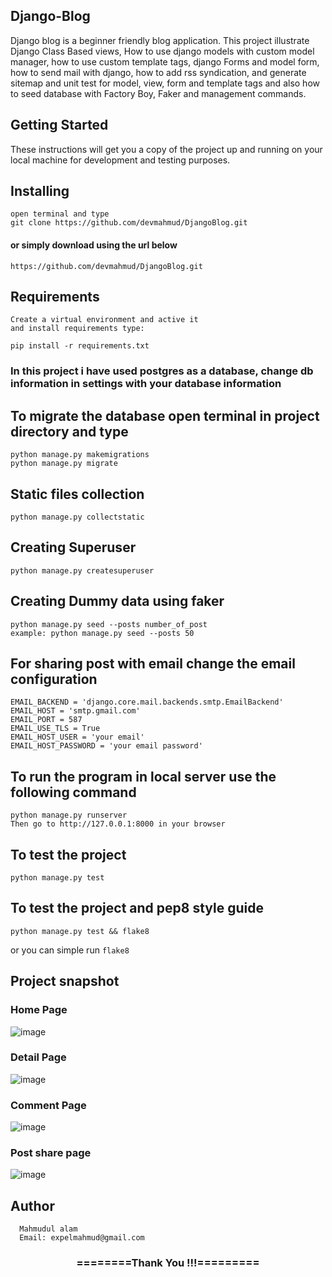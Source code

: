 ## Django-Blog
Django blog is a beginner friendly blog application. This project illustrate Django Class Based views, How to use django models with custom
model manager, how to use custom template tags, django Forms and model form, how to send mail with django, how to add rss syndication,
and generate sitemap and unit test for model, view, form and template tags and also how to seed database with Factory Boy, Faker and management commands.

## Getting Started
These instructions will get you a copy of the project up and running on your local machine for development and testing purposes.

## Installing
```
open terminal and type
git clone https://github.com/devmahmud/DjangoBlog.git
```

#### or simply download using the url below
```
https://github.com/devmahmud/DjangoBlog.git
```

## Requirements
```
Create a virtual environment and active it
and install requirements type:

pip install -r requirements.txt
```

### In this project i have used postgres as a database, change db information in settings with your database information
## To migrate the database open terminal in project directory and type
```
python manage.py makemigrations
python manage.py migrate
```

## Static files collection
```
python manage.py collectstatic
```

## Creating Superuser
```
python manage.py createsuperuser
```

## Creating Dummy data using faker
```
python manage.py seed --posts number_of_post
example: python manage.py seed --posts 50
```

## For sharing post with email change the email configuration
```
EMAIL_BACKEND = 'django.core.mail.backends.smtp.EmailBackend'
EMAIL_HOST = 'smtp.gmail.com'
EMAIL_PORT = 587
EMAIL_USE_TLS = True
EMAIL_HOST_USER = 'your email'
EMAIL_HOST_PASSWORD = 'your email password'
```

## To run the program in local server use the following command
```
python manage.py runserver
Then go to http://127.0.0.1:8000 in your browser
```

## To test the project
```
python manage.py test
```

## To test the project and pep8 style guide
```
python manage.py test && flake8
```
or you can simple run `flake8`


## Project snapshot

### Home Page
![image](https://user-images.githubusercontent.com/19981097/81924503-08809680-9601-11ea-9df2-2096f265b0e1.png)

### Detail Page
![image](https://user-images.githubusercontent.com/19981097/81924659-37970800-9601-11ea-8433-8b21e75594b1.png)

### Comment Page
![image](https://user-images.githubusercontent.com/19981097/81924734-51d0e600-9601-11ea-9df9-14b9c47c11ac.png)

### Post share page
![image](https://user-images.githubusercontent.com/19981097/81926022-2a7b1880-9603-11ea-9cd6-3f465389f250.png)

## Author
```
  Mahmudul alam
  Email: expelmahmud@gmail.com
```

<div align="center">
    <h3>========Thank You !!!=========</h3>
</div>

